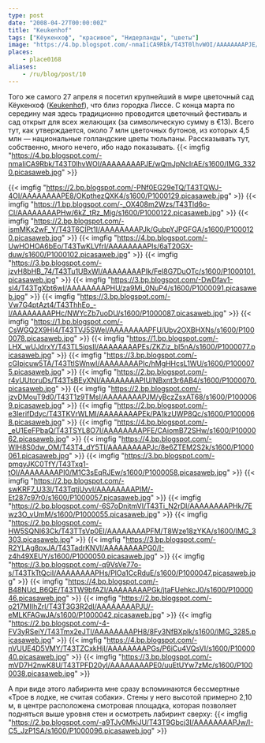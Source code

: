 ```yaml
---
type: post
date: "2008-04-27T00:00:00Z"
title: "Keukenhof"
tags: ["Кёукенхоф", "красивое", "Нидерланды", "цветы"]
image: "https://4.bp.blogspot.com/-nmaIiCA9Rbk/T43T0lhvWOI/AAAAAAAAPJE/wQmJpNcIrAE/s1600/IMG_3320.picasaweb.jpg"
places:
    - place0168
aliases:
    - /ru/blog/post/10
---
```


Того же самого 27 апреля я посетил крупнейший в мире цветочный сад Кёукенхоф ([Keukenhof](http://www.keukenhof.nl/)), что близ городка Лиссе. С конца марта по середину мая здесь традиционно проводится цветочный фестиваль и сад открыт для всех желающих (за символическую сумму в €13). Всего тут, как утверждается, около 7 млн цветочных бутонов, из которых 4,5 млн — национальные голландские цветы тюльпаны. Рассказывать тут, собственно, много нечего, ибо надо показывать.
{{< imgfig "https://4.bp.blogspot.com/-nmaIiCA9Rbk/T43T0lhvWOI/AAAAAAAAPJE/wQmJpNcIrAE/s1600/IMG_3320.picasaweb.jpg" >}}

<!--more-->

{{< imgfig "https://2.bp.blogspot.com/-PNf0EG29eTQ/T43TQWJ-4OI/AAAAAAAAPE8/OKpthezQXK4/s1600/P1000129.picasaweb.jpg" >}}
{{< imgfig "https://1.bp.blogspot.com/-_OX408m2Wzs/T43Tld6o-CI/AAAAAAAAPHw/6kZ_tRz_Mig/s1600/P1000122.picasaweb.jpg" >}}
{{< imgfig "https://2.bp.blogspot.com/-ismMKx2wF_Y/T43T6CIPt1I/AAAAAAAAPJk/GubpYJPGFGA/s1600/P1000120.picasaweb.jpg" >}}
{{< imgfig "https://4.bp.blogspot.com/-UwHOHOA6bEo/T43TwKLVfrI/AAAAAAAAPIs/6aT20GX-duw/s1600/P1000102.picasaweb.jpg" >}}
{{< imgfig "https://3.bp.blogspot.com/-jzvH8bHB_74/T43Tu1UBxWI/AAAAAAAAPIk/FeI8G7DuOTc/s1600/P1000101.picasaweb.jpg" >}}
{{< imgfig "https://3.bp.blogspot.com/-DwDfav1-sI4/T43TgXbt6wI/AAAAAAAAPHU/za9Mi_0NuP4/s1600/P1000091.picasaweb.jpg" >}}
{{< imgfig "https://3.bp.blogspot.com/-Vw7G4ptAzt4/T43ThhEo_-I/AAAAAAAAPHc/NWYcZb7uoDU/s1600/P1000087.picasaweb.jpg" >}}
{{< imgfig "https://1.bp.blogspot.com/-CsWGQ2X9Hl4/T43TVJ5SWeI/AAAAAAAAPFU/Ubv2OXBHXNs/s1600/P1000078.picasaweb.jpg" >}}
{{< imgfig "https://1.bp.blogspot.com/-LHX_wUJdrxY/T43TL5iqsII/AAAAAAAAPEs/ZKZiz_bl5nA/s1600/P1000077.picasaweb.jpg" >}}
{{< imgfig "https://3.bp.blogspot.com/-cGIpjcuw5TA/T43TtISWnwI/AAAAAAAAPIc/hMgHHcsL1WU/s1600/P1000075.picasaweb.jpg" >}}
{{< imgfig "https://2.bp.blogspot.com/-r4yUUtoruDs/T43TsBEyXNI/AAAAAAAAPIU/NBxnt3r6AB4/s1600/P1000070.picasaweb.jpg" >}}
{{< imgfig "https://2.bp.blogspot.com/-jzvDMouT9d0/T43T1z9TMsI/AAAAAAAAPJM/yBczZsxAT68/s1600/P1000069.picasaweb.jpg" >}}
{{< imgfig "https://2.bp.blogspot.com/-e3IerifDdyc/T43TKVrWLMI/AAAAAAAAPEk/PA1kzUWP8Qc/s1600/P1000068.picasaweb.jpg" >}}
{{< imgfig "https://4.bp.blogspot.com/-_eU1EeFPbaQ/T43TSYL8O7I/AAAAAAAAPFE/CAiomB72SHw/s1600/P1000062.picasaweb.jpg" >}}
{{< imgfig "https://4.bp.blogspot.com/-WIH8S0dw_OM/T43T4_dY5TI/AAAAAAAAPJc/8e6ZTEM2S2k/s1600/P1000061.picasaweb.jpg" >}}
{{< imgfig "https://3.bp.blogspot.com/-pmqyJKC0TfY/T43Txq1-tOI/AAAAAAAAPI0/M1C3sEqRJEw/s1600/P1000058.picasaweb.jpg" >}}
{{< imgfig "https://2.bp.blogspot.com/-swKRF7_U33I/T43TqtjUyvI/AAAAAAAAPIM/-Et287c97r0/s1600/P1000057.picasaweb.jpg" >}}
{{< imgfig "https://2.bp.blogspot.com/-6S7oDnjtmVI/T43Ti_N2rDI/AAAAAAAAPHk/7Ewz3O_vUmM/s1600/P1000055.picasaweb.jpg" >}}
{{< imgfig "https://2.bp.blogspot.com/-HW5SQNI63Ck/T43TTsVp0EI/AAAAAAAAPFM/T8Wze18zYKA/s1600/IMG_3303.picasaweb.jpg" >}}
{{< imgfig "https://3.bp.blogspot.com/-R2YLAg8pxJA/T43TadrKNVI/AAAAAAAAPG0/I-z4h49XEUY/s1600/P1000050.picasaweb.jpg" >}}
{{< imgfig "https://3.bp.blogspot.com/-q9VsVe77o-s/T43TkTtQciI/AAAAAAAAPHs/PlOa1CcRduE/s1600/P1000047.picasaweb.jpg" >}}
{{< imgfig "https://4.bp.blogspot.com/-B48NUd_B6QE/T43TW9bfAZI/AAAAAAAAPGk/jtaFUehkcJ0/s1600/P1000046.picasaweb.jpg" >}}
{{< imgfig "https://2.bp.blogspot.com/-o217MIIhZrI/T43T3G3R2dI/AAAAAAAAPJU/-eMLKFAGwJA/s1600/P1000042.picasaweb.jpg" >}}
{{< imgfig "https://2.bp.blogspot.com/-4-FV3yRSeiY/T43Tmx2eJTI/AAAAAAAAPH8/8Fy3NfBXplk/s1600/IMG_3285.picasaweb.jpg" >}}
{{< imgfig "https://4.bp.blogspot.com/-nVUUE4D5VMY/T43TZCxkHjI/AAAAAAAAPGs/P6iCu4VQsVI/s1600/P1000040.picasaweb.jpg" >}}
{{< imgfig "https://3.bp.blogspot.com/-mVD7H2nwK8U/T43TPFD20yI/AAAAAAAAPE0/uuEtUYw7zMc/s1600/P1000038.picasaweb.jpg" >}}

А при виде этого лабиринта мне сразу вспоминаются бессмертные «Трое в лодке, не считая собаки». Стены у него высотой примерно 2,10 м, в центре расположена смотровая площадка, которая позволяет подняться выше уровня стен и осмотреть лабиринт сверху:
{{< imgfig "https://2.bp.blogspot.com/-a9TJv0MkiJU/T43T9Gbcj3I/AAAAAAAAPJw/I-C5_JzP1SA/s1600/P1000096.picasaweb.jpg" >}}
